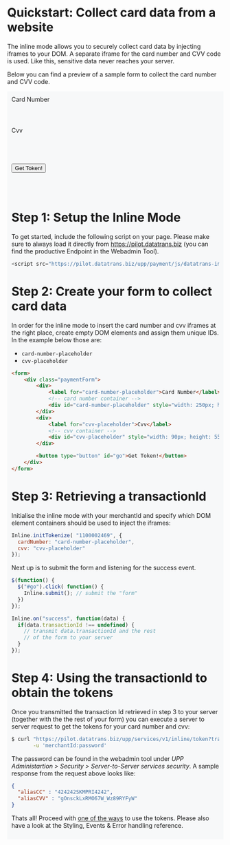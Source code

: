 # Quickstart: Collect card data from a website

The inline mode allows you to securely collect card data by injecting iframes to your DOM. A separate iframe for the card number and CVV code is used. Like this, sensitive data never reaches your server.

Below you can find a preview of a sample form to collect the card number and CVV code.

<style>
    label { display: block }    
    .paymentForm { border: 0px; background-color: #F7F8F9; padding: 10px }
</style>

<form>
<div class="paymentForm">
<div>
<label for="cardNumberPlaceholder">Card Number</label>
<div id="cardNumberPlaceholder" style="display: inline-block; width: 300px; height: 55px;">
</div>
</div>
<div>
<label for="cvvPlaceholder">Cvv</label>
<div id="cvvPlaceholder" style="display: inline-block; width: 120px; height: 55px;"></div>
</div>

<button type="button" class="btn btn-primary" id="go">Get Token!</button>

</form>

<div id="result" class="alert alert-success" role="alert" style="display: none;"></div>
<br/>
<br/>

<script type="text/javascript" src="https://pilot.datatrans.biz/upp/payment/js/datatrans-inline-1.0.0.js"></script>
<script type="text/javascript">
$(document).ready(function() {
Inline.initTokenize( "1100002469", {
cardNumber: "cardNumberPlaceholder", 
cvv: "cvvPlaceholder"           
});
});

$(document).ajaxComplete(function() {
Inline.initTokenize( "1100002469", {
cardNumber: "cardNumberPlaceholder", 
cvv: "cvvPlaceholder"           
});
});


Inline.on("ready", function() {

Inline.setStyle("cardNumber","width: 80%; background-color: white; border-radius: 4px; border: 1px solid #ccc; padding: .65em .5em; font-size: 91%;");

Inline.setStyle("cvv","width: 80%; background-color: white; border-radius: 4px; border: 1px solid #ccc; padding: .65em .5em; font-size: 91%;");

Inline.setPlaceholder("cardNumber", "4242 4242 4242 4242");
Inline.setPlaceholder("cvv", "123");

Inline.focus("cardNumber");
});

Inline.on("validate", function(data) {
Inline.setStyle("cardNumber", data.fields.cardNumber.valid ? "border: 1px solid #ccc": "border: 1px solid #f00");
Inline.setStyle("cvv", data.fields.cvv.valid ? "border: 1px solid #ccc" : "border: 1px solid #f00");
});

$(function() {
$("#go").click( function() {
Inline.submit(); // submit the "form"
})
});

Inline.on("success", function(data) {
if(data.transactionId !== undefined) {
var trxId = document.getElementById("result");
trxId.textContent = "Your payment token is: " + data.transactionId;
trxId.style.display = 'block';
}
});

</script>

# Step 1: Setup the Inline Mode
To get started, include the following script on your page. Please make sure to always load it directly from https://pilot.datatrans.biz (you can find the productive Endpoint in the Webadmin Tool).

```js
<script src="https://pilot.datatrans.biz/upp/payment/js/datatrans-inline-1.0.0.js"></script>
```

# Step 2: Create your form to collect card data
In order for the inline mode to insert the card number and cvv iframes at the right place, create empty DOM elements and assign them unique IDs. In the example below those are:
- `card-number-placeholder`
- `cvv-placeholder`

```html
<form>
    <div class="paymentForm">
        <div>
            <label for="card-number-placeholder">Card Number</label>
            <!-- card number container -->
            <div id="card-number-placeholder" style="width: 250px; height: 55px;"></div>
        </div>
        <div>
            <label for="cvv-placeholder">Cvv</label>
            <!-- cvv container -->
            <div id="cvv-placeholder" style="width: 90px; height: 55px;"></div>
        </div>

        <button type="button" id="go">Get Token!</button>
    </div>
</form>
```

# Step 3: Retrieving a transactionId

Initialise the inline mode with your merchantId and specify which DOM element containers should be used to inject the iframes:

```js
Inline.initTokenize( "1100002469", {
  cardNumber: "card-number-placeholder", 
  cvv: "cvv-placeholder"                
});
```

Next up is to submit the form and listening for the success event.

```js
$(function() {
  $("#go").click( function() {
    Inline.submit(); // submit the "form"
  })
});

Inline.on("success", function(data) {
  if(data.transactionId !== undefined) {
    // transmit data.transactionId and the rest
    // of the form to your server    
  }
});
```

# Step 4: Using the transactionId to obtain the tokens
Once you transmitted the transaction Id retrieved in step 3 to your server (together with the the rest of your form) you can execute a server to server request to get the tokens for your card number and cvv:

```bash
$ curl "https://pilot.datatrans.biz/upp/services/v1/inline/token?transactionId=170419151426624571" \
       -u 'merchantId:password'
```
The password can be found in the webadmin tool under _UPP Administartion > Security > Server-to-Server services security_. A sample response from the request above looks like:
```json
{
  "aliasCC" : "424242SKMPRI4242",
  "aliasCVV" : "gOnsckLxRMO67W_Wz89RYFyW"
}
```
Thats all! Proceed with [one of the ways](/step-3-use-stored-data.md) to use the tokens. Please also have a look at the Styling, Events & Error handling reference.

